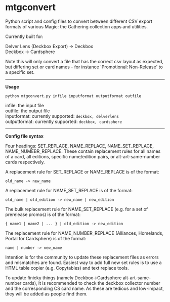 # mtgconvert
Python script and config files to convert between different CSV export formats of various Magic: the Gathering collection apps and utilities.

Currently built for:

Delver Lens (Deckbox Export) -> Deckbox  
Deckbox -> Cardsphere


Note this will only convert a file that has the correct csv layout as expected, but differing set or card names - for instance 'Promotional: Non-Release' to a specific
set.

---

**Usage**

`python mtgconvert.py infile inputformat outputformat outfile`

infile: the input file  
outfile: the output file  
inputformat: currently supported: `deckbox, delverlens`  
outputformat: currently supported: `deckbox, cardsphere`  

---

**Config file syntax**

Four headings: SET_REPLACE, NAME_REPLACE, NAME_SET_REPLACE, NAME_NUMEBR_REPLACE. These contain replacement rules for all names of a card, all editions, specific name/edition pairs, or alt-art-same-number cards respectively.

A replacement rule for SET_REPLACE or NAME_REPLACE is of the format:

`old_name -> new_name`

A replacement rule for NAME_SET_REPLACE is of the format:

`old_name | old_edition -> new_name | new_edition`

The bulk replacement rule for NAME_SET_REPLACE (e.g. for a set of prerelease promos) is of the format:

`{ name1 | name2 | ... } | old_edition -> new_edition`

The replacement rule for NAME_NUMBER_REPLACE (Alliances, Homelands, Portal for Cardsphere) is of the format:

`name | number -> new_name`

Intention is for the community to update these replacement files as errors and mismatches are found. 
Easiest way to add full new set rules is to use a HTML table copier (e.g. Copytables) and text replace tools. 

To update finicky things (namely Deckbox->Cardsphere alt-art-same-number cards), it is recommended to check the deckbox collector number and the corresponding CS card name. As these are tedious and low-impact, they will be added as people find them.

